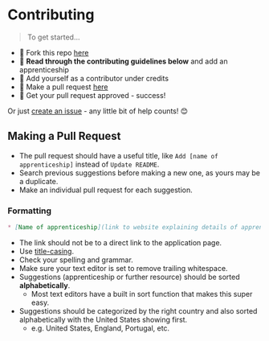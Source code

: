 # Contributing

> To get started...

* 🍴 Fork this repo [here](https://github.com/fvcproductions/apprenticeships#fork-destination-box)
* 🔨 **Read through the contributing guidelines below** and add an apprenticeship
* 👥 Add yourself as a contributor under credits
* 🔧 Make a pull request [here](https://github.com/fvcproductions/apprenticeships/compare)
* 🎉 Get your pull request approved - success!

Or just [create an issue](https://github.com/fvcproductions/apprenticeships/issues/new) - any little bit of help counts! 😊

## Making a Pull Request

* The pull request should have a useful title, like `Add [name of apprenticeship]` instead of `Update README`.
* Search previous suggestions before making a new one, as yours may be a duplicate.
* Make an individual pull request for each suggestion.

### Formatting

```markdown
* [Name of apprenticeship](link to website explaining details of apprenticeship)
```

* The link should not be to a direct link to the application page.
* Use [title-casing](http://titlecapitalization.com).
* Check your spelling and grammar.
* Make sure your text editor is set to remove trailing whitespace.
* Suggestions (apprenticeship or further resource) should be sorted **alphabetically**.
  * Most text editors have a built in sort function that makes this super easy.
* Suggestions should be categorized by the right country and also sorted alphabetically with the United States showing first.
  * e.g. United States, England, Portugal, etc.
